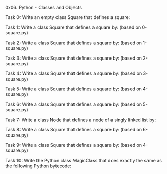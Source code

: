 0x06. Python - Classes and Objects

Task 0: Write an empty class Square that defines a square:

Task 1: Write a class Square that defines a square by: (based on 0-square.py)

Task 2: Write a class Square that defines a square by: (based on 1-square.py)

Task 3: Write a class Square that defines a square by: (based on 2-square.py)

Task 4: Write a class Square that defines a square by: (based on 3-square.py)

Task 5: Write a class Square that defines a square by: (based on 4-square.py)

Task 6: Write a class Square that defines a square by: (based on 5-square.py)

Task 7: Write a class Node that defines a node of a singly linked list by:

Task 8: Write a class Square that defines a square by: (based on 6-square.py)

Task 9: Write a class Square that defines a square by: (based on 4-square.py)

Task 10: Write the Python class MagicClass that does exactly the same as the following Python bytecode:
